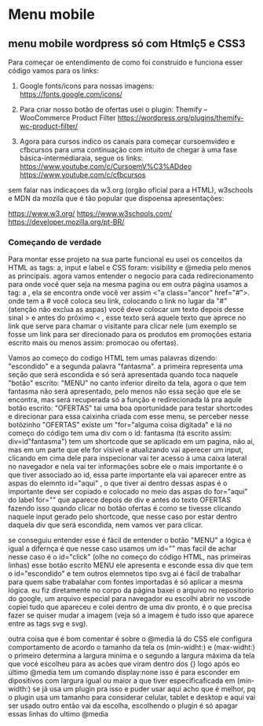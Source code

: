 # Menu mobile
 ## menu mobile wordpress só com Htmlç5 e CSS3

 Para começar oe entendimento de como foi construido e funciona esser código vamos para os links:

 1. Google fonts/icons para nossas imagens:
 https://fonts.google.com/icons/

 2. Para criar nosso botão de ofertas usei o plugin: Themify – WooCommerce Product Filter
 https://wordpress.org/plugins/themify-wc-product-filter/

 1. Agora para cursos indico os canais para começar cursoemvideo e cfbcursos para uma continuação com intuito de chegar à uma fase básica-intermédiaraia, segue os links: 
 https://www.youtube.com/c/CursoemV%C3%ADdeo
 https://www.youtube.com/c/cfbcursos

 sem falar nas indicaçoes da w3.org (orgão oficial para a HTML), w3schools e MDN da mozila que é tão popular que dispoensa apresentações:

 https://www.w3.org/
 https://www.w3schools.com/
 https://developer.mozilla.org/pt-BR/


 ### Começando de verdade

Para montar esse projeto na sua parte funcional eu usei os conceitos da HTML as tags: a, input e label e CSS foram: visibility e @media pelo menos as principais.
agora vamos entender o negocio  para cada redirecionamento para onde você quer seja na mesma pagina ou em outra página usamos a tag: a , ela se encontra onde você ver assim <"a class="ancor" href="#">. onde tem a # você coloca seu link, colocando o link no lugar da "#"(atenção não exclua as aspas) você deve colocar um texto depois desse sinal > e antes do próximo < , esse texto será aquele texto que aprece no link que serve para chamar o visitante para clicar nele (um exemplo se fosse um link para ser direcionado para os produtos em promoções estaria escrito mais ou menos assim: promocao ou ofertas).

Vamos ao começo do codigo HTML tem umas palavras dizendo: "escondido" e a segunda palavra "fantasma". a primeira representa uma seção que será escondida e só será apresentada quando toca  naquele "botão" escrito: "MENU" no canto inferior direito da tela, agora o que tem fantasma não será apresentado, pelo menos não essa seção que ele se encontra, mas será recuperada só a função e redirecionada lá pra aqule botão escrito: "OFERTAS" tai uma boa oportunidade para testar shortcodes e direcionar para essa caixinha criada com esse menu, se perceber nesse botõzinho "OFERTAS" existe um  "for="alguma coisa digitada" e lá no começo do código tem uma div com o id: fantasma (tá escrito assim: div=id"fantasma") tem um shortcode que se aplicado em um pagina, não ai, mas em um parte que ele for visivel e atualizando vai aperecer um input, clicando em cima dele para inspecionar vai ter acesso á uma caixa lateral no navegador e nela vai ter informações sobre ele o mais importante é o que tiver associado ao id, essa parte importante ela vai aparecer entre as aspas do elemnto id="aqui" , o que tiver ai dentro dessas aspas é o importante deve ser copiado e colocado no meio das aspas do for="aqui" do label for="" que aparece depois de  div e antes do texto OFERTAS fazendo isso quando clicar no botão ofertas é como se tivesse clicando naquele input gerado pelo shortcode, que nesse caso por estar dentro daquela div que será escondida, nem vamos ver para clicar. 

se conseguiu entender esse é fácil de entender o botão "MENU" a lógica é igual a difernça é que nesse caso usamos um id="" mas facil de achar nesse caso é o id="click" (olhe no começo do código HTML, nas primeiras linhas) esse botão escrito MENU ele apresenta e esconde essa div que tem o id="escondido" e tem outros elemnetos tipo svg ai é fácil de trabalhar para quem sabe trabalahar com fontes importadas  é só aplicar a mesma lógica. eu fiz diretamente no corpo da página baxei o arquivo no repositorio do google, um arquivo especial para navegador eu escolhi abrir no vscode copiei tudo que apareceu e colei dentro de uma div pronto, é o que precisa fazer se quiser mudar a imagem (veja só a imagem é tudo isso que aparece entre as tags svg e svg).

outra coisa que é bom comentar é sobre o @media lá do CSS ele configura comportamento de acordo o tamanho da tela os (min-widht:) e (max-widht:) o primeiro determina a largura minima e o segundo a largura máxima da tela que vocé escolheu para as acões que viram dentro dos {} logo após eo último @media tem um comando display:none isso é para esconder em dipositivos com largura igual ou maior a que tiver especificaficada em (min-width:) se já usa um plugin pra isso e puder usar aqui acho que é melhor, pq o plugin usa um tamanho para considerar celular, tablet e desktop e aqui vai ser usado outro então vai da escolha, escolhendo o plugin é só apagar essas linhas do ultimo @media